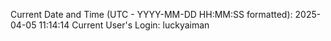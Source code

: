 Current Date and Time (UTC - YYYY-MM-DD HH:MM:SS formatted): 2025-04-05 11:14:14
Current User's Login: luckyaiman
